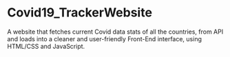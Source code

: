 # Covid19_TrackerWebsite
A website that fetches current Covid data stats of all the countries, from API and loads into a cleaner and user-friendly Front-End interface, using HTML/CSS and JavaScript.

